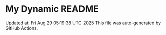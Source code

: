 # My Dynamic README
Updated at: Fri Aug 29 05:19:38 UTC 2025
This file was auto-generated by GitHub Actions.

